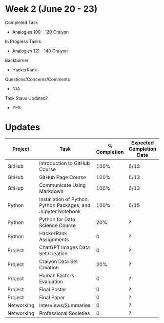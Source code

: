 
# Week 2 (June 20 - 23)
Completed Task 
  - Analogies 100 - 120 Craiyon

In Progress Tasks 
  - Analogies 121 - 140 Craiyon

Backburner
  - HackerRank

Questions/Concerns/Comments
  - N/A

Task Staus Updated? 
  - YES


# Updates

|Project | Task | % Completion | Expected Completion Date |
--- | --- | --- | --- |
| GitHub | Introduction to GitHub Course | 100% | 6/13 |||
| GitHub | GitHub Page Course | 100% | 6/13 |||
| GitHub | Communicate Using Markdown | 100% | 6/13 |||
| Python | Installation of Python, Python Packages, and Jupyter Notebook | 100% | 6/15 |||
| Python | Python for Data Science Course | 20% | ? |||
| Python | HackerRank Assignments | 0 | ? |||
| Project | ChatGPT Images Data Set Creation | 0 | ? |||
| Project | Craiyon Data Set Creation | 20% | ? |||
| Project | Human Factors Evaluation | 0 | ? |||
| Project | Final Poster | 0 | ? |||
| Project | Final Paper | 0 | ? |||
| Networking | Interviews/Summaries | 0 | ? |||
| Networking | Professional Societies | 0 | ? |||
